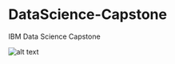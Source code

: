 # DataScience-Capstone
IBM Data Science Capstone

![alt text](http://url/to/img.png](https://github.com/DoboszA/DataScience-Capstone/blob/main/dashboard-1.png)https://github.com/DoboszA/DataScience-Capstone/blob/main/dashboard-1.png)
